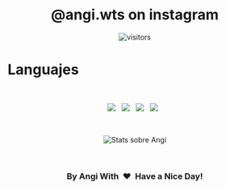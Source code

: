 <p>
  <h1 align="center"><b>@angi.wts on instagram</b></h1>
</p>

<p align="center">
    <img align="center" alt="visitors" src="https://gpvc.arturio.dev/SoyAngi" />
</p>

# Languajes
<br>
<p align='center'>
  <img src="https://img.shields.io/badge/python%20-%23e34f26.svg?&style=for-the-badge&logo=python&logoColor=white" />&nbsp;&nbsp;
  <img src="https://img.shields.io/badge/javascript%20-%23F7DF1E.svg?&style=for-the-badge&logo=javascript&logoColor=white" />&nbsp;&nbsp;
  <img src="https://img.shields.io/badge/html5%20-%23e34f26.svg?&style=for-the-badge&logo=html5&logoColor=white" />&nbsp;&nbsp;
  <img src="https://img.shields.io/badge/css3%20-%231572B6.svg?&style=for-the-badge&logo=css3&logoColor=white" />&nbsp;&nbsp;
</p>

<br>

<p align='center'>
  <img align="center" src="https://github-readme-stats.vercel.app/api?username=SoyAngi&show_icons=true&title_color=fff&icon_color=79ff97&text_color=efefef&bg_color=24292e" alt="Stats sobre Angi">
</p>

<br>

<div align="center">
<h3 align="center">By Angi With &nbsp;❤️&nbsp; Have a Nice Day!</h3>
